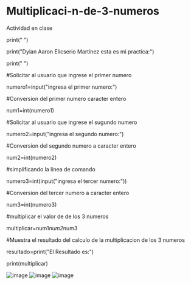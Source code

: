 # Multiplicaci-n-de-3-numeros
Actividad en clase


print(" ")

print("Dylan Aaron Elicserio Martínez esta es mi practica:")

print(" ")

#Solicitar al usuario que ingrese el primer numero

numero1=input("ingresa el primer numero:")

#Conversion del primer numero caracter entero

num1=int(numero1)

#Solicitar al usuario que ingrese el sugundo numero

numero2=input("ingresa el segundo numero:")

#Conversion del segundo numero a caracter entero

num2=int(numero2)

#simplificando la linea de comando

numero3=int(input("ingresa el tercer numero:"))

#Conversion del tercer numero a caracter entero

num3=int(numero3)

#multiplicar el valor de de los 3 numeros

multiplicar=num1*num2*num3

#Muestra el resultado del calculo de la multiplicacion de los 3 numeros

resultado=print("El Resultado es:")

print(multiplicar)

![image](https://github.com/user-attachments/assets/f371e75f-d1ea-47ac-9caa-b59eede10a81)
![image](https://github.com/user-attachments/assets/abb43b49-af03-4d9e-b378-12f482a80ac8)
![image](https://github.com/user-attachments/assets/0471b76f-7bbc-41de-a5c3-af6a4a6e5998)

